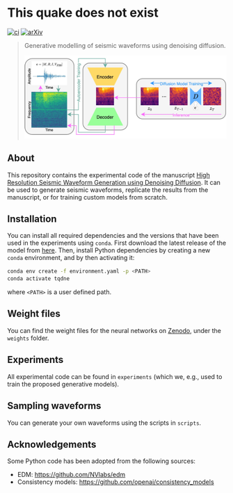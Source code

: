 # This quake does not exist

[![ci](https://github.com/highfem/tqdne/actions/workflows/ci.yml/badge.svg)](https://github.com/highfem/tqdne/actions/workflows/ci.yml)
[![arXiv](https://img.shields.io/badge/arXiv-2410.19343-b31b1b.svg)](https://arxiv.org/abs/2410.19343)

> Generative modelling of seismic waveforms using denoising diffusion.
> 
> ![Generative pipeline](pipeline.jpg)

## About

This repository contains the experimental code of the manuscript [High Resolution Seismic Waveform Generation using Denoising Diffusion](https://arxiv.org/abs/2410.19343).
It can be used to generate seismic waveforms, replicate the results from the manuscript, or for training custom models from scratch.

## Installation

You can install all required dependencies and the versions that have been used in the experiments using `conda`.
First download the latest release of the model from [here](https://github.com/highfem/tqdne/releases). Then, install Python dependencies by creating a new `conda` environment, and by then activating it:

```bash
conda env create -f environment.yaml -p <PATH>
conda activate tqdne
```

where `<PATH>` is a user defined path.

## Weight files

You can find the weight files for the neural networks on [Zenodo](https://zenodo.org/records/13952381), under the `weights` folder.

## Experiments

All experimental code can be found in `experiments` (which we, e.g., used to train the proposed generative models).

## Sampling waveforms

You can generate your own waveforms using the scripts in `scripts`.

## Acknowledgements

Some Python code has been adopted from the following sources:

- EDM: https://github.com/NVlabs/edm
- Consistency models: https://github.com/openai/consistency_models
